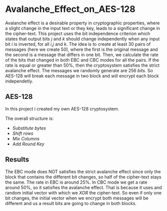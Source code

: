 # Avalanche_Effect_on_AES-128

Avalanche effect is a desirable property in cryptographic properties, where a slight change in the input text or they key, leads to a significant change in the cipher-text.
This project uses the bit independence criterion which states that output bits $j$ and $k$ should change independently when  any input bit $i$ is inverted, for all $i$,$j$ and $k$.
The idea is to create at least 30 pairs of messages (here we create 50), where the first is the original message and the second is a message that differs in one bit. Then, we calculate the rate of the bits that changed in both EBC and CBC modes for all the pairs. If the rate is equal or greater than $50\%$, then the cryptosystem satisfies the strict avalanche effect. The messages we randomly generate are $256$ $bits$. So AES-128 will break each message in two block and will encrypt each block independetly.


## AES-128

In this project i created my own AES-128 cryptosystem.

The overall structure is:
* $Substitute$ $bytes$
* $Shift$ $rows$
* $Mix$ $Columns$
* $Add$ $Round$ $Key$


## Results
The EBC mode does NOT satisfies the strict avalanche effect since only the block that contains the different bit changes, so half of the cipher-text stays the same. The rate in EBC is around $25\%$.
In CBC mode we get a rate around $50\%$, so it satisfies the avalanche effect. That is because it uses and random initial vector with which we $XOR$ the cipher-text. So even if only one bit changes, the initial vector when we encrypt both messages will be different and us a result bits are going to change in both blocks.
